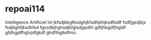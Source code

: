 # repoai114
Intelligence Artificiel 
lol
jkfsdjkbgfksdghjkfsdhjkhjksdfsdlf
fsdfjgsdjkjs
fsdjkghfjksdhfsd
fgnsdbjhghsdjkfglsdjgsdhl
gdfjhbgdfjhgldf
gfdhgjdfhglvjdfgkdf
ghdflhglkdfmù